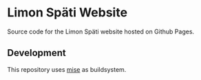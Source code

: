 Limon Späti Website
===================

Source code for the Limon Späti website hosted on Github Pages.

## Development

This repository uses [mise](https://mise.jdx.dev/) as buildsystem.

